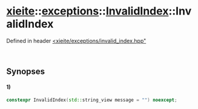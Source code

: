 # [xieite](../../../../../../xieite.md)\:\:[exceptions](../../../../../../exceptions.md)\:\:[InvalidIndex](../../../../invalid_index.md)\:\:InvalidIndex
Defined in header [<xieite/exceptions/invalid_index.hpp"](../../../../../../../include/xieite/exceptions/invalid_index.hpp)

&nbsp;

## Synopses
#### 1)
```cpp
constexpr InvalidIndex(std::string_view message = "") noexcept;
```
